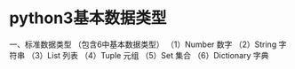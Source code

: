 # python3基本数据类型
  一、标准数据类型 （包含6中基本数据类型）
  （1）Number 数字
  （2）String 字符串
  （3）List 列表
  （4）Tuple 元组
  （5）Set 集合
  （6）Dictionary 字典
  
